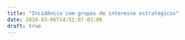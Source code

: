 ```yaml
---
title: "Incidência com grupos de interesse estratégicos"
date: 2018-03-06T14:51:07-03:00
draft: true
---
```


